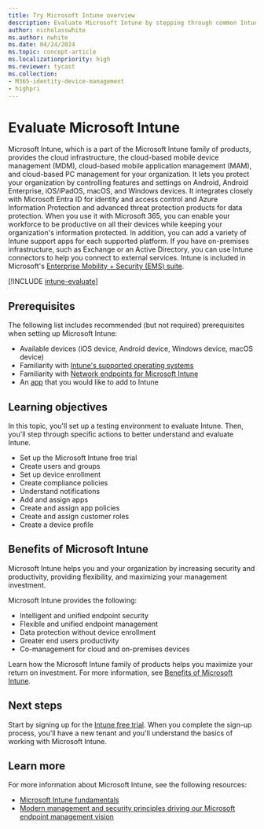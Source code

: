 ```yaml
---
title: Try Microsoft Intune overview
description: Evaluate Microsoft Intune by stepping through common Intune settings.
author: nicholasswhite
ms.author: nwhite
ms.date: 04/24/2024
ms.topic: concept-article
ms.localizationpriority: high
ms.reviewer: tycast
ms.collection:
- M365-identity-device-management
- highpri
---
```


# Evaluate Microsoft Intune

Microsoft Intune, which is a part of the Microsoft Intune family of products, provides the cloud infrastructure, the cloud-based mobile device management (MDM), cloud-based mobile application management (MAM), and cloud-based PC management for your organization. It lets you protect your organization by controlling features and settings on Android, Android Enterprise, iOS/iPadOS, macOS, and Windows devices. It integrates closely with Microsoft Entra ID for identity and access control and Azure Information Protection and advanced threat protection products for data protection. When you use it with Microsoft 365, you can enable your workforce to be productive on all their devices while keeping your organization's information protected. In addition, you can add a variety of Intune support apps for each supported platform. If you have on-premises infrastructure, such as Exchange or an Active Directory, you can use Intune connectors to help you connect to external services. Intune is included in Microsoft's [Enterprise Mobility + Security (EMS) suite](https://www.microsoft.com/microsoft-365/enterprise-mobility-security?azure-portal=true).

[!INCLUDE [intune-evaluate](../includes/intune-evaluate.md)]

## Prerequisites

The following list includes recommended (but not required) prerequisites when setting up Microsoft Intune:
- Available devices (iOS device, Android device, Windows device, macOS device)
- Familiarity with [Intune's supported operating systems](../fundamentals/supported-devices-browsers.md)
- Familiarity with [Network endpoints for Microsoft Intune](../fundamentals/intune-endpoints.md)
- An [app](../apps/apps-supported-intune-apps.md) that you would like to add to Intune

## Learning objectives

In this topic, you'll set up a testing environment to evaluate Intune. Then, you'll step through specific actions to better understand and evaluate Intune.
- Set up the Microsoft Intune free trial
- Create users and groups
- Set up device enrollment
- Create compliance policies
- Understand notifications
- Add and assign apps
- Create and assign app policies
- Create and assign customer roles
- Create a device profile

## Benefits of Microsoft Intune

Microsoft Intune helps you and your organization by increasing security and productivity, providing flexibility, and maximizing your management investment.

Microsoft Intune provides the following:
- Intelligent and unified endpoint security
- Flexible and unified endpoint management
- Data protection without device enrollment
- Greater end users productivity
- Co-management for cloud and on-premises devices

Learn how the Microsoft Intune family of products helps you maximize your return on investment. For more information, see [Benefits of Microsoft Intune](/training/modules/benefits-microsoft-endpoint-manager/).

## Next steps

Start by signing up for the [Intune free trial](../fundamentals/free-trial-sign-up.md). When you complete the sign-up process, you'll have a new tenant and you'll understand the basics of working with Microsoft Intune.

## Learn more

For more information about Microsoft Intune, see the following resources:

- [Microsoft Intune fundamentals](/training/paths/endpoint-manager-fundamentals)
- [Modern management and security principles driving our Microsoft endpoint management vision](https://techcommunity.microsoft.com/t5/microsoft-endpoint-manager-blog/modern-management-and-security-principles-driving-our-microsoft/ba-p/946797?azure-portal=true)
